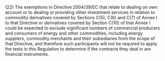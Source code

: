 (22) The exemptions in Directive 2004/39/EC that relate to dealing on own account or to dealing or providing other investment services in relation to commodity derivatives covered by Sections C(5), C(6) and C(7) of Annex I to that Directive or derivatives covered by Section C(10) of that Annex I could be expected to exclude significant numbers of commercial producers and consumers of energy and other commodities, including energy suppliers, commodity merchants and their subsidiaries from the scope of that Directive, and therefore such participants will not be required to apply the tests in this Regulation to determine if the contracts they deal in are financial instruments.